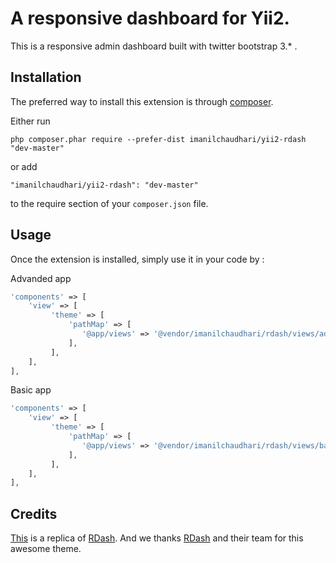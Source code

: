 A responsive dashboard for Yii2.
================================
This is a responsive admin dashboard built with twitter bootstrap 3.* .

Installation
------------

The preferred way to install this extension is through [composer](http://getcomposer.org/download/).

Either run

```
php composer.phar require --prefer-dist imanilchaudhari/yii2-rdash "dev-master"
```

or add

```
"imanilchaudhari/yii2-rdash": "dev-master"
```

to the require section of your `composer.json` file.


Usage
-----

Once the extension is installed, simply use it in your code by  :

Advanded app
```php
'components' => [
    'view' => [
         'theme' => [
             'pathMap' => [
                '@app/views' => '@vendor/imanilchaudhari/rdash/views/advanced-app'
             ],
         ],
    ],
],    
```

Basic app
```php
'components' => [
    'view' => [
         'theme' => [
             'pathMap' => [
                '@app/views' => '@vendor/imanilchaudhari/rdash/views/basic-app'
             ],
         ],
    ],
],    
```

Credits
-------

[This](https://github.com/ImAnilChaudhari/yii2-rdash) is a replica of [RDash](https://github.com/rdash/). And we thanks [RDash](https://github.com/rdash/) and their team for this awesome theme.
